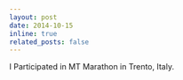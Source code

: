```yaml
---
layout: post
date: 2014-10-15
inline: true
related_posts: false
---
```


I Participated in MT Marathon in Trento, Italy.
